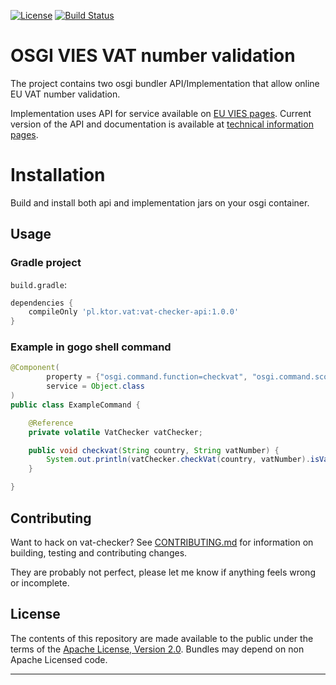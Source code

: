 [![License](https://img.shields.io/badge/License-Apache%202.0-blue.svg)](https://opensource.org/licenses/Apache-2.0) [![Build Status](https://travis-ci.org/ktor/osgi-vat-checker.svg?branch=master)](https://travis-ci.org/ktor/osgi-vat-checker)

# OSGI VIES VAT number validation
The project contains two osgi bundler API/Implementation that allow online EU VAT number validation.

Implementation uses API for service available on [EU VIES pages][1]. Current version of the API and documentation is available at [technical information pages][2].

# Installation
Build and install both api and implementation jars on your osgi container. 

## Usage
### Gradle project
`build.gradle`:
```gradle
dependencies {
    compileOnly 'pl.ktor.vat:vat-checker-api:1.0.0'
}
```
### Example in gogo shell command
```java
@Component(
        property = {"osgi.command.function=checkvat", "osgi.command.scope=custom"},
        service = Object.class
)
public class ExampleCommand {

    @Reference
    private volatile VatChecker vatChecker;

    public void checkvat(String country, String vatNumber) {
        System.out.println(vatChecker.checkVat(country, vatNumber).isValid());
    }

}
```

## Contributing

Want to hack on vat-checker? See [CONTRIBUTING.md](CONTRIBUTING.md) for information on building, testing and contributing changes. 

They are probably not perfect, please let me know if anything feels wrong or incomplete.

## License

The contents of this repository are made available to the public under the terms of the [Apache License, Version 2.0](https://www.apache.org/licenses/LICENSE-2.0).
Bundles may depend on non Apache Licensed code.

---
[1]:http://ec.europa.eu/taxation_customs/vies/
[2]:http://ec.europa.eu/taxation_customs/vies/technicalInformation.html
